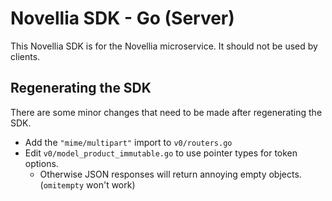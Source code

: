 # Novellia SDK - Go (Server)

This Novellia SDK is for the Novellia microservice. It should not be used by clients.

## Regenerating the SDK

There are some minor changes that need to be made after regenerating the SDK.

- Add the `"mime/multipart"` import to `v0/routers.go`
- Edit `v0/model_product_immutable.go` to use pointer types for token options.
  - Otherwise JSON responses will return annoying empty objects. (`omitempty` won't work)
